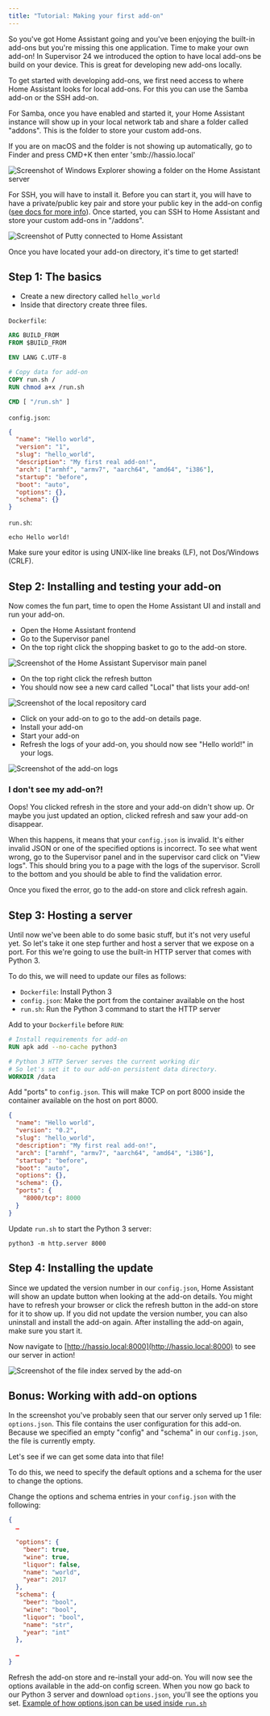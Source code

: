 ```yaml
---
title: "Tutorial: Making your first add-on"
---
```


So you've got Home Assistant going and you've been enjoying the built-in add-ons but you're missing this one application. Time to make your own add-on! In Supervisor 24 we introduced the option to have local add-ons be build on your device. This is great for developing new add-ons locally.

To get started with developing add-ons, we first need access to where Home Assistant looks for local add-ons. For this you can use the Samba add-on or the SSH add-on.

For Samba, once you have enabled and started it, your Home Assistant instance will show up in your local network tab and share a folder called "addons". This is the folder to store your custom add-ons.

If you are on macOS and the folder is not showing up automatically, go to Finder and press CMD+K then enter 'smb://hassio.local'

![Screenshot of Windows Explorer showing a folder on the Home Assistant server](/img/en/hass.io/tutorial/samba.png)

For SSH, you will have to install it. Before you can start it, you will have to have a private/public key pair and store your public key in the add-on config ([see docs for more info][ssh]). Once started, you can SSH to Home Assistant and store your custom add-ons in "/addons".

![Screenshot of Putty connected to Home Assistant](/img/en/hass.io/tutorial/ssh.png)

Once you have located your add-on directory, it's time to get started!

[ssh]: https://www.home-assistant.io/addons/ssh/

## Step 1: The basics

 - Create a new directory called `hello_world`
 - Inside that directory create three files.

`Dockerfile`:
```dockerfile
ARG BUILD_FROM
FROM $BUILD_FROM

ENV LANG C.UTF-8

# Copy data for add-on
COPY run.sh /
RUN chmod a+x /run.sh

CMD [ "/run.sh" ]
```

`config.json`:
```json
{
  "name": "Hello world",
  "version": "1",
  "slug": "hello_world",
  "description": "My first real add-on!",
  "arch": ["armhf", "armv7", "aarch64", "amd64", "i386"],
  "startup": "before",
  "boot": "auto",
  "options": {},
  "schema": {}
}
```

`run.sh`:
```shell
echo Hello world!
```
Make sure your editor is using UNIX-like line breaks (LF), not Dos/Windows (CRLF).

## Step 2: Installing and testing your add-on

Now comes the fun part, time to open the Home Assistant UI and install and run your add-on.

 - Open the Home Assistant frontend
 - Go to the Supervisor panel
 - On the top right click the shopping basket to go to the add-on store.

![Screenshot of the Home Assistant Supervisor main panel](/img/en/hass.io/screenshots/main_panel_addon_store.png)

 - On the top right click the refresh button
 - You should now see a new card called "Local" that lists your add-on!

![Screenshot of the local repository card](/img/en/hass.io/screenshots/local_repository.png)

 - Click on your add-on to go to the add-on details page.
 - Install your add-on
 - Start your add-on
 - Refresh the logs of your add-on, you should now see "Hello world!" in your logs.

![Screenshot of the add-on logs](/img/en/hass.io/tutorial/addon_hello_world_logs.png)

### I don't see my add-on?!

Oops! You clicked refresh in the store and your add-on didn't show up. Or maybe you just updated an option, clicked refresh and saw your add-on disappear.

When this happens, it means that your `config.json` is invalid. It's either invalid JSON or one of the specified options is incorrect. To see what went wrong, go to the Supervisor panel and in the supervisor card click on "View logs". This should bring you to a page with the logs of the supervisor. Scroll to the bottom and you should be able to find the validation error.

Once you fixed the error, go to the add-on store and click refresh again.

## Step 3: Hosting a server

Until now we've been able to do some basic stuff, but it's not very useful yet. So let's take it one step further and host a server that we expose on a port. For this we're going to use the built-in HTTP server that comes with Python 3.

To do this, we will need to update our files as follows:

 - `Dockerfile`: Install Python 3
 - `config.json`: Make the port from the container available on the host
 - `run.sh`: Run the Python 3 command to start the HTTP server

Add to your `Dockerfile` before `RUN`:

```dockerfile
# Install requirements for add-on
RUN apk add --no-cache python3

# Python 3 HTTP Server serves the current working dir
# So let's set it to our add-on persistent data directory.
WORKDIR /data
```

Add "ports" to `config.json`. This will make TCP on port 8000 inside the container available on the host on port 8000.

```json
{
  "name": "Hello world",
  "version": "0.2",
  "slug": "hello_world",
  "description": "My first real add-on!",
  "arch": ["armhf", "armv7", "aarch64", "amd64", "i386"],
  "startup": "before",
  "boot": "auto",
  "options": {},
  "schema": {},
  "ports": {
    "8000/tcp": 8000
  }
}
```

Update `run.sh` to start the Python 3 server:

```shell
python3 -m http.server 8000
```

## Step 4: Installing the update

Since we updated the version number in our `config.json`, Home Assistant will show an update button when looking at the add-on details. You might have to refresh your browser or click the refresh button in the add-on store for it to show up. If you did not update the version number, you can also uninstall and install the add-on again. After installing the add-on again, make sure you start it.

Now navigate to [http://hassio.local:8000](http://hassio.local:8000) to see our server in action!

![Screenshot of the file index served by the add-on](/img/en/hass.io/tutorial/python3-http-server.png)

## Bonus: Working with add-on options

In the screenshot you've probably seen that our server only served up 1 file: `options.json`. This file contains the user configuration for this add-on. Because we specified an empty "config" and "schema" in our `config.json`, the file is currently empty.

Let's see if we can get some data into that file!

To do this, we need to specify the default options and a schema for the user to change the options.

Change the options and schema entries in your `config.json` with the following:

```json
{
  …

  "options": {
    "beer": true,
    "wine": true,
    "liquor": false,
    "name": "world",
    "year": 2017
  },
  "schema": {
    "beer": "bool",
    "wine": "bool",
    "liquor": "bool",
    "name": "str",
    "year": "int"
  },

  …
}
```

Refresh the add-on store and re-install your add-on. You will now see the options available in the add-on config screen. When you now go back to our Python 3 server and download `options.json`, you'll see the options you set. [Example of how options.json can be used inside `run.sh`](https://github.com/home-assistant/hassio-addons/blob/master/mosquitto/data/run.sh#L4-L5)
